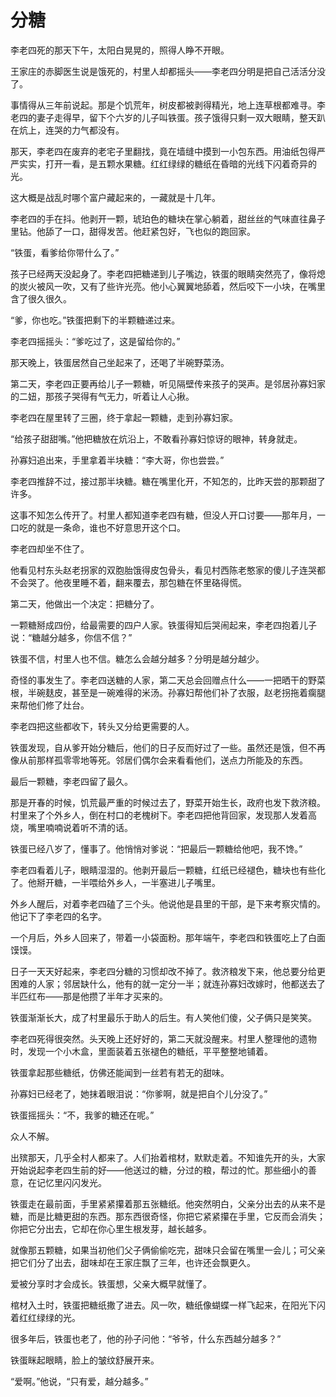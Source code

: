 # 分糖

李老四死的那天下午，太阳白晃晃的，照得人睁不开眼。

王家庄的赤脚医生说是饿死的，村里人却都摇头——李老四分明是把自己活活分没了。

事情得从三年前说起。那是个饥荒年，树皮都被剥得精光，地上连草根都难寻。李老四的妻子走得早，留下个六岁的儿子叫铁蛋。孩子饿得只剩一双大眼睛，整天趴在炕上，连哭的力气都没有。

那天，李老四在废弃的老宅子里翻找，竟在墙缝中摸到一小包东西。用油纸包得严严实实，打开一看，是五颗水果糖。红红绿绿的糖纸在昏暗的光线下闪着奇异的光。

这大概是战乱时哪个富户藏起来的，一藏就是十几年。

李老四的手在抖。他剥开一颗，琥珀色的糖块在掌心躺着，甜丝丝的气味直往鼻子里钻。他舔了一口，甜得发苦。他赶紧包好，飞也似的跑回家。

“铁蛋，看爹给你带什么了。”

孩子已经两天没起身了。李老四把糖递到儿子嘴边，铁蛋的眼睛突然亮了，像将熄的炭火被风一吹，又有了些许光亮。他小心翼翼地舔着，然后咬下一小块，在嘴里含了很久很久。

“爹，你也吃。”铁蛋把剩下的半颗糖递过来。

李老四摇摇头：“爹吃过了，这是留给你的。”

那天晚上，铁蛋居然自己坐起来了，还喝了半碗野菜汤。

第二天，李老四正要再给儿子一颗糖，听见隔壁传来孩子的哭声。是邻居孙寡妇家的二妞，那孩子哭得有气无力，听着让人心揪。

李老四在屋里转了三圈，终于拿起一颗糖，走到孙寡妇家。

“给孩子甜甜嘴。”他把糖放在炕沿上，不敢看孙寡妇惊讶的眼神，转身就走。

孙寡妇追出来，手里拿着半块糖：“李大哥，你也尝尝。”

李老四推辞不过，接过那半块糖。糖在嘴里化开，不知怎的，比昨天尝的那颗甜了许多。

这事不知怎么传开了。村里人都知道李老四有糖，但没人开口讨要——那年月，一口吃的就是一条命，谁也不好意思开这个口。

李老四却坐不住了。

他看见村东头赵老拐家的双胞胎饿得皮包骨头，看见村西陈老憨家的傻儿子连哭都不会哭了。他夜里睡不着，翻来覆去，那包糖在怀里硌得慌。

第二天，他做出一个决定：把糖分了。

一颗糖掰成四份，给最需要的四户人家。铁蛋得知后哭闹起来，李老四抱着儿子说：“糖越分越多，你信不信？”

铁蛋不信，村里人也不信。糖怎么会越分越多？分明是越分越少。

奇怪的事发生了。李老四送糖的人家，第二天总会回赠点什么——一把晒干的野菜根，半碗麸皮，甚至是一碗难得的米汤。孙寡妇帮他们补了衣服，赵老拐拖着瘸腿来帮他们修了灶台。

李老四把这些都收下，转头又分给更需要的人。

铁蛋发现，自从爹开始分糖后，他们的日子反而好过了一些。虽然还是饿，但不再像从前那样孤零零地等死。邻居们偶尔会来看看他们，送点力所能及的东西。

最后一颗糖，李老四留了最久。

那是开春的时候，饥荒最严重的时候过去了，野菜开始生长，政府也发下救济粮。村里来了个外乡人，倒在村口的老槐树下。李老四把他背回家，发现那人发着高烧，嘴里喃喃说着听不清的话。

铁蛋已经八岁了，懂事了。他悄悄对爹说：“把最后一颗糖给他吧，我不馋。”

李老四看着儿子，眼睛湿湿的。他剥开最后一颗糖，红纸已经褪色，糖块也有些化了。他掰开糖，一半喂给外乡人，一半塞进儿子嘴里。

外乡人醒后，对着李老四磕了三个头。他说他是县里的干部，是下来考察灾情的。他记下了李老四的名字。

一个月后，外乡人回来了，带着一小袋面粉。那年端午，李老四和铁蛋吃上了白面馍馍。

日子一天天好起来，李老四分糖的习惯却改不掉了。救济粮发下来，他总要分给更困难的人家；邻居缺什么，他有的就一定分一半；就连孙寡妇改嫁时，他都送去了半匹红布——那是他攒了半年才买来的。

铁蛋渐渐长大，成了村里最乐于助人的后生。有人笑他们傻，父子俩只是笑笑。

李老四死得很突然。头天晚上还好好的，第二天就没醒来。村里人整理他的遗物时，发现一个小木盒，里面装着五张褪色的糖纸，平平整整地铺着。

铁蛋拿起那些糖纸，仿佛还能闻到一丝若有若无的甜味。

孙寡妇已经老了，她抹着眼泪说：“你爹啊，就是把自个儿分没了。”

铁蛋摇摇头：“不，我爹的糖还在呢。”

众人不解。

出殡那天，几乎全村人都来了。人们抬着棺材，默默走着。不知谁先开的头，大家开始说起李老四生前的好——他送过的糖，分过的粮，帮过的忙。那些细小的善意，在记忆里闪闪发光。

铁蛋走在最前面，手里紧紧攥着那五张糖纸。他突然明白，父亲分出去的从来不是糖，而是比糖更甜的东西。那东西很奇怪，你把它紧紧攥在手里，它反而会消失；你把它分出去，它却在你心里生根发芽，越长越多。

就像那五颗糖，如果当初他们父子俩偷偷吃完，甜味只会留在嘴里一会儿；可父亲把它们分了出去，甜味却在王家庄飘了三年，也许还会飘更久。

爱被分享时才会成长。铁蛋想，父亲大概早就懂了。

棺材入土时，铁蛋把糖纸撒了进去。风一吹，糖纸像蝴蝶一样飞起来，在阳光下闪着红红绿绿的光。

很多年后，铁蛋也老了，他的孙子问他：“爷爷，什么东西越分越多？”

铁蛋眯起眼睛，脸上的皱纹舒展开来。

“爱啊。”他说，“只有爱，越分越多。”